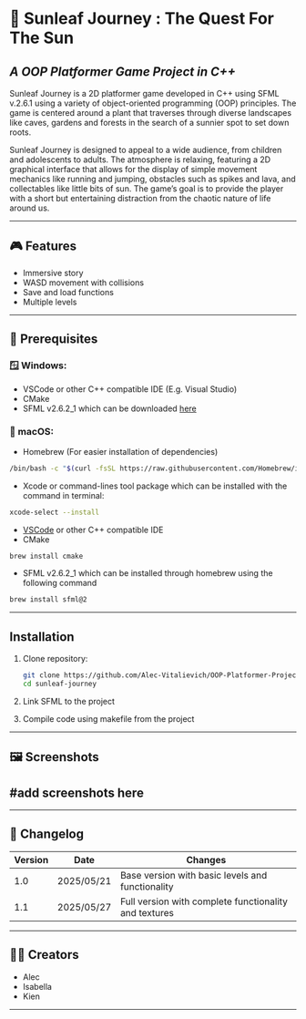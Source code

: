 # 🌻 Sunleaf Journey : The Quest For The Sun

 ## _A OOP Platformer Game Project in C++_
 
Sunleaf Journey is a 2D platformer game developed in C++ using SFML v.2.6.1 using a variety of object-oriented programming (OOP) principles. The game is centered around a plant that traverses through diverse landscapes like caves, gardens and forests in the search of a sunnier spot to set down roots.

Sunleaf Journey is designed to appeal to a wide audience, from children and adolescents to adults. The atmosphere is relaxing, featuring a 2D graphical interface that allows for the display of simple movement mechanics like running and jumping, obstacles such as spikes and lava, and collectables like little bits of sun. The game’s goal is to provide the player with a short but entertaining distraction from the chaotic nature of life around us.

---

## 🎮 Features

- Immersive story
- WASD movement with collisions
- Save and load functions
- Multiple levels

---

## 🧰 Prerequisites

### 🪟 Windows:
- VSCode or other C++ compatible IDE (E.g. Visual Studio)
- CMake
- SFML v2.6.2_1 which can be downloaded [here](https://www.sfml-dev.org/download/sfml/2.6.2/)

###  macOS:
- Homebrew (For easier installation of dependencies)
```bash
/bin/bash -c "$(curl -fsSL https://raw.githubusercontent.com/Homebrew/install/HEAD/install.sh)" 
```
- Xcode or command-lines tool package which can be installed with the command in terminal:
```bash
xcode-select --install
```
- [VSCode](https://code.visualstudio.com/) or other C++ compatible IDE
- CMake
```bash
brew install cmake
```
- SFML v2.6.2_1 which can be installed through homebrew using the following command
```bash
brew install sfml@2
```
---
## Installation
1. Clone repository:
    ```bash
    git clone https://github.com/Alec-Vitalievich/OOP-Platformer-Project.git
    cd sunleaf-journey
    ```

2. Link SFML to the project
3. Compile code using makefile from the project
---

## 🖼️ Screenshots
#add screenshots here
---

---

## 📝 Changelog

| Version | Date | Changes
| - | -| - |
|1.0 | 2025/05/21 | Base version with basic levels and functionality |
|1.1 | 2025/05/27 | Full version with complete functionality and textures

---
## 👨‍💻 Creators
- Alec
- Isabella
- Kien
---